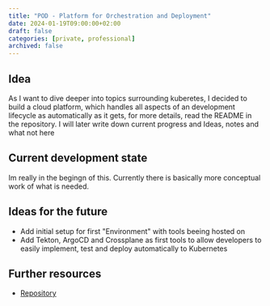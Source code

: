 ```yaml
---
title: "POD - Platform for Orchestration and Deployment"
date: 2024-01-19T09:00:00+02:00
draft: false
categories: [private, professional]
archived: false
---
```


## Idea
As I want to dive deeper into topics surrounding kuberetes, I decided to build a cloud platform, which handles all aspects of an development lifecycle as automatically as it gets, for more details, read the README in the repository. I will later write down current progress and Ideas, notes and what not here

## Current development state

Im really in the begingn of this. Currently there is basically more conceptual work of what is needed.

## Ideas for the future

- Add initial setup for first "Environment" with tools beeing hosted on
- Add Tekton, ArgoCD and Crossplane as first tools to allow developers to easily implement, test and deploy automatically to Kubernetes

## Further resources
- [Repository](http://pod.corvin.tech)